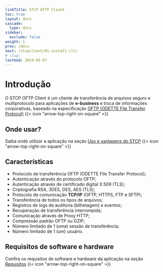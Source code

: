 ```yaml
---
linkTitle: STCP OFTP Client
toc: true
layout: docs
cascade:
  type: docs
sidebar:
  exclude: false
weight: 1
prev: /docs
next: /stcpclient/01-install-clt/
# slug:
lastmod: 2024-05-07
---
```

# Introdução

O STCP OFTP Client é um cliente de transferência de arquivos seguro e multiprotocolo para aplicações de **e-business** e troca de informações corporativas, baseado na especificação <a href="/utils/protocols/#oftp" target="_blank">OFTP (ODETTE File Transfer Protocol)</a> {{< icon "arrow-top-right-on-square" >}} &nbsp;

## Onde usar?

Saiba onde utilizar a aplicação na seção <a href="/utils/advantages/" target="_blank">Uso e vantagens do STCP</a> {{< icon "arrow-top-right-on-square" >}} &nbsp;

## Características

- Protocolo de transferência OFTP (ODETTE File Transfer Protocol);
- Autenticação através do protocolo OFTP;
- Autenticação através de certificado digital X.509 (TLS);
- Criptografia RSA, 3DES, DES, AES (TLS);
- Protocolo de comunicação **TCP/IP** (OFTP, HTTPS, FTP e SFTP);
- Transferência de todos os tipos de arquivos;
- Registros de logs de auditoria (bilhetagem) e eventos;
- Recuperação de transferência interrompida;
- Comunicação através de Proxy HTTP;
- Compressão padrão OFTP ou GZIP;
- Número limitado de 1 (uma) sessão de transferência;
- Número limitado de 1 (um) usuário.

## Requisitos de software e hardware

Confira os requisitos de software e hardware da aplicação na seção <a href="/utils/requirements" target="_blank">Requisitos</a> {{< icon "arrow-top-right-on-square" >}} &nbsp;



